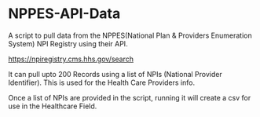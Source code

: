 # NPPES-API-Data

A script to pull data from the NPPES(National Plan & Providers Enumeration System) NPI Registry using their API. 

https://npiregistry.cms.hhs.gov/search

It can pull upto 200 Records using a list of NPIs (National Provider Identifier). This is used for the Health Care Providers info.

Once a list of NPIs are provided in the script, running it will create a csv for use in the Healthcare Field.
